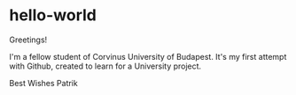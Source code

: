 # hello-world

Greetings! 

I'm a fellow student of Corvinus University of Budapest. It's my first attempt with Github, created to learn for a University project. 

Best Wishes
Patrik
